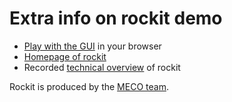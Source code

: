 # Extra info on rockit demo

 * [Play with the GUI](https://mybinder.org/v2/gh/meco-group/rockit_demo/main?urlpath=rockit_demo) in your browser
 * [Homepage of rockit](https://gitlab.kuleuven.be/meco-software/rockit)
 * Recorded [technical overview](https://youtu.be/dS4U_k6B904) of rockit


Rockit is produced by the [MECO team](https://www.mech.kuleuven.be/en/pma/research/meco).



